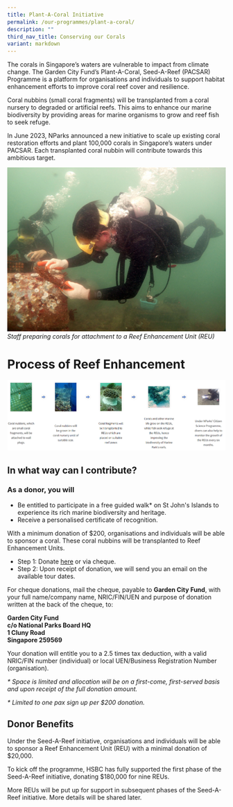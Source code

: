 ```yaml
---
title: Plant-A-Coral Initiative
permalink: /our-programmes/plant-a-coral/
description: ""
third_nav_title: Conserving our Corals
variant: markdown
---
```

The corals in Singapore’s waters are vulnerable to impact from climate change. The Garden City Fund’s Plant-A-Coral, Seed-A-Reef (PACSAR) Programme is a platform for organisations and individuals to support habitat enhancement efforts to improve coral reef cover and resilience.

Coral nubbins (small coral fragments) will be transplanted from a coral nursery to degraded or artificial reefs. This aims to enhance our marine biodiversity by providing areas for marine organisms to grow and reef fish to seek refuge.

In June 2023, NParks announced a new initiative to scale up existing coral restoration efforts and plant 100,000 corals in Singapore’s waters under PACSAR. Each transplanted coral nubbin will contribute towards this ambitious target.

![](/images/Staff%20preparing%20corals%20for%20attachment.jpg)
*Staff preparing corals for attachment to a Reef Enhancement Unit (REU)*


# Process of Reef Enhancement

![](/images/Plant%20a%20Coral.png)

In what way can I contribute?
------------------------

### As a donor, you will

*   Be entitled to participate in a free guided walk\* on St John's Islands to experience its rich marine biodiversity and heritage.
*   Receive a personalised certificate of recognition.


With a minimum donation of $200, organisations and individuals will be able to sponsor a coral. These coral nubbins will be transplanted to Reef Enhancement Units.

*   Step 1: Donate [here](https://www.giving.sg/garden-city-fund/pacsar) or via cheque.
*   Step 2: Upon receipt of donation, we will send you an email on the available tour dates.

For cheque donations, mail the cheque, payable to **Garden City Fund**, with your full name/company name, NRIC/FIN/UEN and purpose of donation written at the back of the cheque, to: 

**Garden City Fund  
c/o National Parks Board HQ  
1 Cluny Road  
Singapore 259569**

Your donation will entitle you to a 2.5 times tax deduction, with a valid NRIC/FIN number (individual) or local UEN/Business Registration Number (organisation).

_\* Space is limited and allocation will be on a first-come, first-served basis and upon receipt of the full donation amount._

_\* Limited to one pax sign up per $200 donation._

Donor Benefits
----------------------

Under the Seed-A-Reef initiative, organisations and individuals will be able to sponsor a Reef Enhancement Unit (REU) with a minimal donation of $20,000.

To kick off the programme, HSBC has fully supported the first phase of the Seed-A-Reef initiative, donating $180,000 for nine REUs.

More REUs will be put up for support in subsequent phases of the Seed-A-Reef initiative. More details will be shared later.